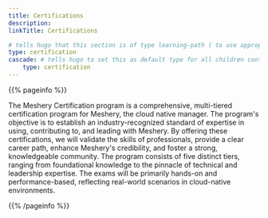 ```yaml
---
title: Certifications
description:
linkTitle: Certifications

# tells hugo that this section is of type learning-path ( to use appropiate templates )
type: certification
cascade: # tells hugo to set this as default type for all children content in this section
    type: certification
---
```


<!-- This page is only used in local dev setup , this wont be used or rendered in production -->

{{% pageinfo %}}

The Meshery Certification program is a comprehensive, multi-tiered certification program for Meshery, the cloud native manager. The program's objective is to establish an industry-recognized standard of expertise in using, contributing to, and leading with Meshery. By offering these certifications, we will validate the skills of professionals, provide a clear career path, enhance Meshery's credibility, and foster a strong, knowledgeable community.
The program consists of five distinct tiers, ranging from foundational knowledge to the pinnacle of technical and leadership expertise. The exams will be primarily hands-on and performance-based, reflecting real-world scenarios in cloud-native environments.

{{% /pageinfo %}}
